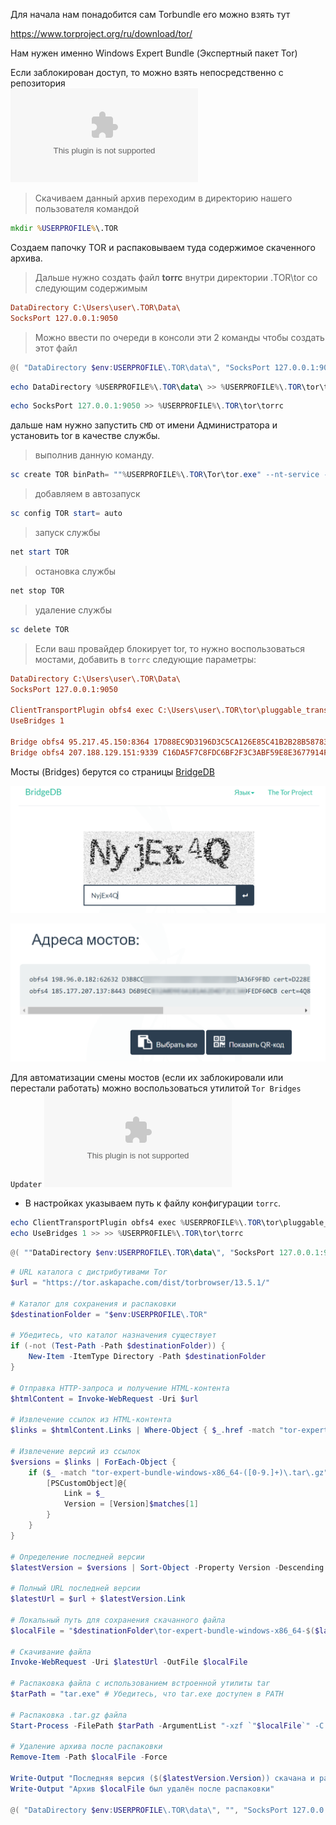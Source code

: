 Для начала нам понадобится сам Torbundle его можно взять тут

https://www.torproject.org/ru/download/tor/

Нам нужен именно Windows Expert Bundle (Экспертный пакет Tor)

Если заблокирован доступ, то можно взять непосредственно с репозитория  
![Torbundle Windows](../Files/tor-expert-bundle-windows-x86_64-13.0.13.tar.gz)  

>Скачиваем данный архив переходим в директорию нашего пользователя командой
```cmd
mkdir %USERPROFILE%\.TOR
```

Создаем папочку TOR и распаковываем туда содержимое скаченного архива.

>Дальше нужно создать файл **torrc** внутри директории .TOR\\tor со следующим содержимым
```ini
DataDirectory C:\Users\user\.TOR\Data\
SocksPort 127.0.0.1:9050
```

>Можно ввести по очереди в консоли эти 2 команды чтобы создать этот файл

```powershell
@( "DataDirectory $env:USERPROFILE\.TOR\data\", "SocksPort 127.0.0.1:9050" ) | ForEach-Object { Add-Content -Path "$env:USERPROFILE\.TOR\tor\torrc" -Value $_ }
```

```powershell
echo DataDirectory %USERPROFILE%\.TOR\data\ >> %USERPROFILE%\.TOR\tor\torrc
```

```powershell
echo SocksPort 127.0.0.1:9050 >> %USERPROFILE%\.TOR\tor\torrc
```

дальше нам нужно запустить `CMD` от имени Администратора и установить tor в качестве службы.

>выполнив данную команду.
```powershell
sc create TOR binPath= ""%USERPROFILE%\.TOR\Tor\tor.exe" --nt-service -f "%USERPROFILE%\.TOR\Tor\torrc""
```

>добавляем в автозапуск
```powershell
sc config TOR start= auto
```

> запуск службы
```powershell
net start TOR
```

>остановка службы
```powershell
net stop TOR
```

>удаление службы
```powershell
sc delete TOR
```

> Если ваш провайдер блокирует tor, то нужно воспользоваться мостами, добавить в `torrc` следующие параметры:
```ini
DataDirectory C:\Users\user\.TOR\Data\
SocksPort 127.0.0.1:9050

ClientTransportPlugin obfs4 exec C:\Users\user\.TOR\tor\pluggable_transports\lyrebird.exe
UseBridges 1

Bridge obfs4 95.217.45.150:8364 17D88EC9D3196D3C5CA126E85C41B2B28B58783C cert=ggBNji0pxQFTlZ4ShZufg597tPOG5w32XUeLx3tPmxch9AQ8hF50703oZWhJVBwNRGc0Xw iat-mode=0
Bridge obfs4 207.188.129.151:9339 C16DA5F7C8FDC6BF2F3C3ABF59E8E3677914F172 cert=0YqPLLoRumc0Pza4rZ3PLSySlK+S44z21un6s0rRxhcxdP+AqL7BWUFKM34KDojM0JbREA iat-mode=0
```

Мосты (Bridges) берутся со страницы [BridgeDB](https://bridges.torproject.org/bridges?transport=obfs4&lang=ru)

![|400](/Media/Torctl/image_1.png)

![|400](/Media/Torctl/image_2.png)

Для автоматизации смены мостов (если их заблокировали или перестали работать) можно воспользоваться утилитой `Tor Bridges Updater` ![Tor Bridges Updater](/Media/Files/TorBridgesUpdater_v0.1.6_Windows.zip)  
- В настройках указываем путь к файлу конфигурации `torrc`.



```powershell
echo ClientTransportPlugin obfs4 exec %USERPROFILE%\.TOR\tor\pluggable_transports\lyrebird.exe  >> %USERPROFILE%\.TOR\tor\torrc
echo UseBridges 1 >> >> %USERPROFILE%\.TOR\tor\torrc
```

```powershell
@( ""DataDirectory $env:USERPROFILE\.TOR\data\", "SocksPort 127.0.0.1:9050", ClientTransportPlugin obfs4 exec $env:USERPROFILE\.TOR\tor\pluggable_transports\lyrebird.exe", "UseBridges 1" ) | ForEach-Object { Add-Content -Path "$env:USERPROFILE\.TOR\tor\torrc" -Value $_ }
```

```powershell
# URL каталога с дистрибутивами Tor
$url = "https://tor.askapache.com/dist/torbrowser/13.5.1/"

# Каталог для сохранения и распаковки
$destinationFolder = "$env:USERPROFILE\.TOR"

# Убедитесь, что каталог назначения существует
if (-not (Test-Path -Path $destinationFolder)) {
    New-Item -ItemType Directory -Path $destinationFolder
}

# Отправка HTTP-запроса и получение HTML-контента
$htmlContent = Invoke-WebRequest -Uri $url

# Извлечение ссылок из HTML-контента
$links = $htmlContent.Links | Where-Object { $_.href -match "tor-expert-bundle-windows-x86_64-.*\.tar\.gz$" } | Select-Object -ExpandProperty href

# Извлечение версий из ссылок
$versions = $links | ForEach-Object {
    if ($_ -match "tor-expert-bundle-windows-x86_64-([0-9.]+)\.tar\.gz") {
        [PSCustomObject]@{
            Link = $_
            Version = [Version]$matches[1]
        }
    }
}

# Определение последней версии
$latestVersion = $versions | Sort-Object -Property Version -Descending | Select-Object -First 1

# Полный URL последней версии
$latestUrl = $url + $latestVersion.Link

# Локальный путь для сохранения скачанного файла
$localFile = "$destinationFolder\tor-expert-bundle-windows-x86_64-$($latestVersion.Version).tar.gz"

# Скачивание файла
Invoke-WebRequest -Uri $latestUrl -OutFile $localFile

# Распаковка файла с использованием встроенной утилиты tar
$tarPath = "tar.exe" # Убедитесь, что tar.exe доступен в PATH

# Распаковка .tar.gz файла
Start-Process -FilePath $tarPath -ArgumentList "-xzf `"$localFile`" -C `"$destinationFolder`"" -NoNewWindow -Wait

# Удаление архива после распаковки
Remove-Item -Path $localFile -Force

Write-Output "Последняя версия ($($latestVersion.Version)) скачана и распакована в $destinationFolder"
Write-Output "Архив $localFile был удалён после распаковки"

@( "DataDirectory $env:USERPROFILE\.TOR\data\", "", "SocksPort 127.0.0.1:9050", "ClientTransportPlugin obfs4,webtunnel exec $env:USERPROFILE\.TOR\tor\pluggable_transports\lyrebird.exe", "UseBridges 1" ) | ForEach-Object { Add-Content -Path "$env:USERPROFILE\.TOR\tor\torrc" -Value $_ }

```
